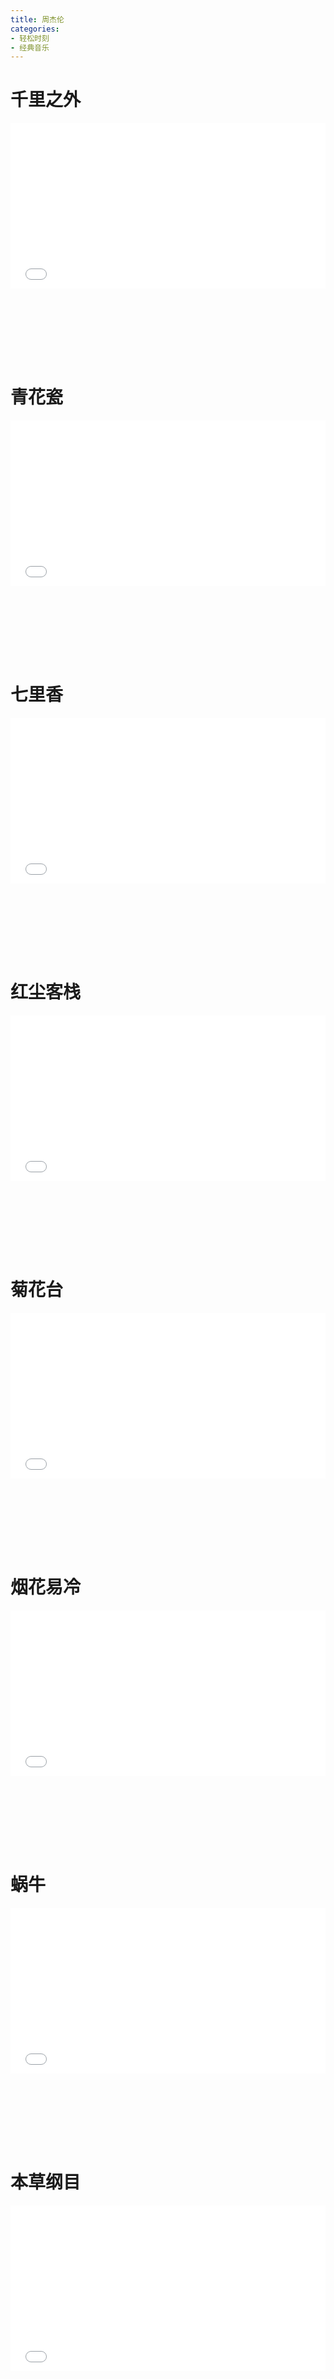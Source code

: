 ```yaml
---
title: 周杰伦
categories: 
- 轻松时刻
- 经典音乐
---
```


# 千里之外

<div style="position: relative; width: 100%; height: 0; padding-bottom: 75%;">
<iframe src="//player.bilibili.com/player.html?aid=510460960&bvid=BV1qu411e7uk&cid=569143403&page=1&high_quality=1&danmaku=0" scrolling="no" border="0" frameborder="no" framespacing="0" allowfullscreen="true" style="position: absolute; width: 100%; height: 70%; Left: 0; top: 0;"></iframe></div>

# 青花瓷

<div style="position: relative; width: 100%; height: 0; padding-bottom: 75%;">
<iframe src="//player.bilibili.com/player.html?aid=595313419&bvid=BV1Hq4y1e7Vv&cid=566746696&page=1&high_quality=1&danmaku=0" scrolling="no" border="0" frameborder="no" framespacing="0" allowfullscreen="true" style="position: absolute; width: 100%; height: 70%; Left: 0; top: 0;"></iframe></div>

# 七里香

<div style="position: relative; width: 100%; height: 0; padding-bottom: 75%;">
<iframe src="//player.bilibili.com/player.html?aid=640156419&bvid=BV1xY4y1p73K&cid=560675241&page=1&high_quality=1&danmaku=0" scrolling="no" border="0" frameborder="no" framespacing="0" allowfullscreen="true" style="position: absolute; width: 100%; height: 70%; Left: 0; top: 0;"></iframe></div>

# 红尘客栈

<div style="position: relative; width: 100%; height: 0; padding-bottom: 75%;">
<iframe src="//player.bilibili.com/player.html?aid=425568684&bvid=BV1d3411J7tx&cid=573422787&page=1&high_quality=1&danmaku=0" scrolling="no" border="0" frameborder="no" framespacing="0" allowfullscreen="true" style="position: absolute; width: 100%; height: 70%; Left: 0; top: 0;"></iframe></div>

# 菊花台

<div style="position: relative; width: 100%; height: 0; padding-bottom: 75%;">
<iframe src="//player.bilibili.com/player.html?aid=510470468&bvid=BV1zu411e7nT&cid=570052317&page=1&high_quality=1&danmaku=0" scrolling="no" border="0" frameborder="no" framespacing="0" allowfullscreen="true" style="position: absolute; width: 100%; height: 70%; Left: 0; top: 0;"></iframe></div>

# 烟花易冷

<div style="position: relative; width: 100%; height: 0; padding-bottom: 75%;">
<iframe src="//player.bilibili.com/player.html?aid=758356913&bvid=BV1i64y1o7Rn&cid=346300327&page=1&high_quality=1&danmaku=0" scrolling="no" border="0" frameborder="no" framespacing="0" allowfullscreen="true" style="position: absolute; width: 100%; height: 70%; Left: 0; top: 0;"></iframe></div>

# 蜗牛

<div style="position: relative; width: 100%; height: 0; padding-bottom: 75%;">
<iframe src="//player.bilibili.com/player.html?aid=895180268&bvid=BV1GP4y1M7Uc&cid=563063650&page=1&high_quality=1&danmaku=0" scrolling="no" border="0" frameborder="no" framespacing="0" allowfullscreen="true" style="position: absolute; width: 100%; height: 70%; Left: 0; top: 0;"></iframe></div>

# 本草纲目

<div style="position: relative; width: 100%; height: 0; padding-bottom: 75%;">
<iframe src="//player.bilibili.com/player.html?aid=468148710&bvid=BV195411U7n2&cid=575149957&page=1&high_quality=1&danmaku=0" scrolling="no" border="0" frameborder="no" framespacing="0" allowfullscreen="true" style="position: absolute; width: 100%; height: 70%; Left: 0; top: 0;"></iframe></div>

# 稻香

<div style="position: relative; width: 100%; height: 0; padding-bottom: 75%;">
<iframe src="//player.bilibili.com/player.html?aid=767813673&bvid=BV1sr4y1s7iP&cid=566716168&page=1&high_quality=1&danmaku=0" scrolling="no" border="0" frameborder="no" framespacing="0" allowfullscreen="true" style="position: absolute; width: 100%; height: 70%; Left: 0; top: 0;"></iframe></div>

# 霍元甲

<div style="position: relative; width: 100%; height: 0; padding-bottom: 75%;">
<iframe src="//player.bilibili.com/player.html?aid=425021477&bvid=BV1H3411p7Pw&cid=560573429&page=1&high_quality=1&danmaku=0" scrolling="no" border="0" frameborder="no" framespacing="0" allowfullscreen="true" style="position: absolute; width: 100%; height: 70%; Left: 0; top: 0;"></iframe></div>

# 阳光宅男

<div style="position: relative; width: 100%; height: 0; padding-bottom: 75%;">
<iframe src="//player.bilibili.com/player.html?aid=895314086&bvid=BV1VP4y1K7p8&cid=566737560&page=1&high_quality=1&danmaku=0" scrolling="no" border="0" frameborder="no" framespacing="0" allowfullscreen="true" style="position: absolute; width: 100%; height: 70%; Left: 0; top: 0;"></iframe></div>

# Mojito

<div style="position: relative; width: 100%; height: 0; padding-bottom: 75%;">
<iframe src="//player.bilibili.com/player.html?aid=883409884&bvid=BV1PK4y1b7dt&cid=201056987&page=1&high_quality=1&danmaku=0" scrolling="no" border="0" frameborder="no" framespacing="0" allowfullscreen="true" style="position: absolute; width: 100%; height: 70%; Left: 0; top: 0;"></iframe></div>